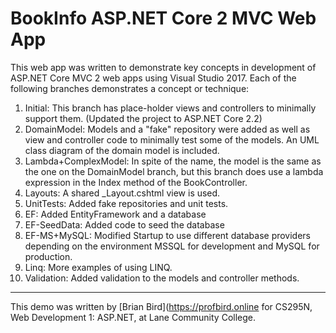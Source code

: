 # BookInfo ASP.NET Core 2 MVC Web App
This web app was written to demonstrate key concepts in development of ASP.NET Core MVC 2 web apps using Visual Studio 2017. Each of the following branches demonstrates a concept or technique:

1. Initial: This branch has place-holder views and controllers to minimally support them. (Updated the project to ASP.NET Core 2.2)
2. DomainModel: Models and a "fake" repository were added as well as view and controller code to minimally test some of the models. An UML class diagram of the domain model is included.
3. Lambda+ComplexModel: In spite of the name, the model is the same as the one on the DomainModel branch, but this branch does use a lambda expression in the Index method of the BookController.
4. Layouts: A shared _Layout.cshtml view is used.
5. UnitTests: Added fake repositories and unit tests.
6. EF: Added EntityFramework and a database
7. EF-SeedData: Added code to seed the database
8. EF-MS+MySQL: Modified Startup to use different database providers depending on the environment MSSQL for development and MySQL for production.
9. Linq: More examples of using LINQ.
10. Validation: Added validation to the models and controller methods.



----

This demo was written by [Brian Bird](https://profbird.online for CS295N, Web Development 1: ASP.NET, at Lane Community College.

